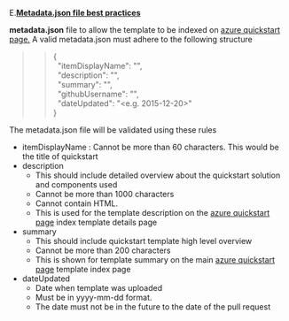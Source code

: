 <font style="segoe UI">E.<u><b>Metadata.json file best practices</b></u>
<p><strong>metadata.json</strong>&nbsp;file  to allow the template to be indexed on&nbsp;<a href="https://azure.microsoft.com/en-us/resources/templates/">azure  quickstart page.</a> A valid metadata.json must adhere to the  following structure</p>
<blockquote>
  <blockquote>
    <p>{<br>
      &nbsp; &quot;itemDisplayName&quot;: &quot;&quot;,<br>
      &nbsp; &quot;description&quot;: &quot;&quot;,<br>
      &nbsp; &quot;summary&quot;: &quot;&quot;,<br>
      &nbsp; &quot;githubUsername&quot;: &quot;&quot;,<br>
      &nbsp; &quot;dateUpdated&quot;: &quot;&lt;e.g.  2015-12-20&gt;&quot;<br>
      }</p>
  </blockquote>
</blockquote>

<p>The metadata.json file will be validated using these rules</p>
<ul>
<li>itemDisplayName  : Cannot be more than 60 characters. This would be the title of quickstart </li>
<li>description 
  <ul>
    <li>This should include  detailed overview about the quickstart solution and components used</li>
    <li>Cannot be more than  1000 characters</li>
    <li>Cannot contain HTML.</li>
    <li>This is used for the  template description on the <a href="https://azure.microsoft.com/en-us/resources/templates/">azure  quickstart page</a> index template  details page</li>
    </ul>
</li>
<li>summary
  <ul>
    <li>This should include  quickstart template high level overview</li>
    <li>Cannot be more than  200 characters</li>
    <li>This is shown for  template summary on the main <a href="https://azure.microsoft.com/en-us/resources/templates/">azure  quickstart page</a> template index page</li>
  </ul>
 <li>dateUpdated
   <ul>
     <li>Date when template  was uploaded</li>
     <li>Must be in  yyyy-mm-dd format.</li>
     <li>The date must not be  in the future to the date of the pull request</li>
   </ul>
 </li>
</ul>
